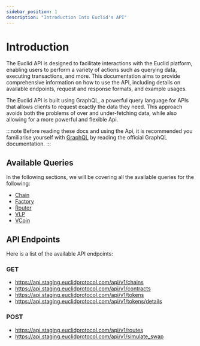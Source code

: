 ```yaml
---
sidebar_position: 1
description: "Introduction Into Euclid's API"
---
```


# Introduction

The Euclid API is designed to facilitate interactions with the Euclid platform, enabling users to perform a variety of actions such as querying data, executing transactions, and more. This documentation aims to provide comprehensive information on how to use the API, including details on available endpoints, request and response formats, and example usages.


The Euclid API is built using GraphQL, a powerful query language for APIs that allows clients to request exactly the data they need. This approach avoids both the problems of over and under-fetching data, while also allowing for a more powerful and flexible Api.

:::note
Before reading these docs and using the Api, it is recommended you familiarise yourself with [GraphQL](https://graphql.org/learn/) by reading the official GraphQL documentation.
:::

## Available Queries

In the following sections, we will be covering all the available queries for the following:

- [Chain](../API/Chain)
- [Factory](../API/Factory)
- [Router](../API/Router)
- [VLP](../API/VLP)
- [VCoin](../API/Virtual%20Balance)

## API Endpoints

Here is a list of the available API endpoints:

### GET

- https://api.staging.euclidprotocol.com/api/v1/chains
- https://api.staging.euclidprotocol.com/api/v1/contracts 
- https://api.staging.euclidprotocol.com/api/v1/tokens
- https://api.staging.euclidprotocol.com/api/v1/tokens/details 

### POST

- https://api.staging.euclidprotocol.com/api/v1/routes 
- https://api.staging.euclidprotocol.com/api/v1/simulate_swap 